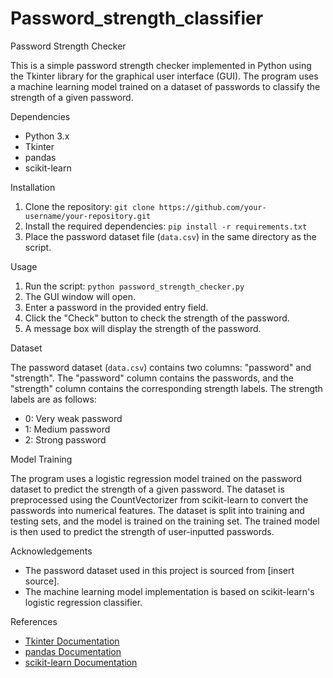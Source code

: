 # Password_strength_classifier

Password Strength Checker

This is a simple password strength checker implemented in Python using the Tkinter library for the graphical user interface (GUI). The program uses a machine learning model trained on a dataset of passwords to classify the strength of a given password.

 Dependencies

- Python 3.x
- Tkinter
- pandas
- scikit-learn

Installation

1. Clone the repository: `git clone https://github.com/your-username/your-repository.git`
2. Install the required dependencies: `pip install -r requirements.txt`
3. Place the password dataset file (`data.csv`) in the same directory as the script.

Usage

1. Run the script: `python password_strength_checker.py`
2. The GUI window will open.
3. Enter a password in the provided entry field.
4. Click the "Check" button to check the strength of the password.
5. A message box will display the strength of the password.

 Dataset

The password dataset (`data.csv`) contains two columns: "password" and "strength". The "password" column contains the passwords, and the "strength" column contains the corresponding strength labels. The strength labels are as follows:

- 0: Very weak password
- 1: Medium password
- 2: Strong password

 Model Training

The program uses a logistic regression model trained on the password dataset to predict the strength of a given password. The dataset is preprocessed using the CountVectorizer from scikit-learn to convert the passwords into numerical features. The dataset is split into training and testing sets, and the model is trained on the training set. The trained model is then used to predict the strength of user-inputted passwords.

Acknowledgements

- The password dataset used in this project is sourced from [insert source].
- The machine learning model implementation is based on scikit-learn's logistic regression classifier.

References

- [Tkinter Documentation](https://docs.python.org/3/library/tkinter.html)
- [pandas Documentation](https://pandas.pydata.org/docs/)
- [scikit-learn Documentation](https://scikit-learn.org/stable/documentation.html)


